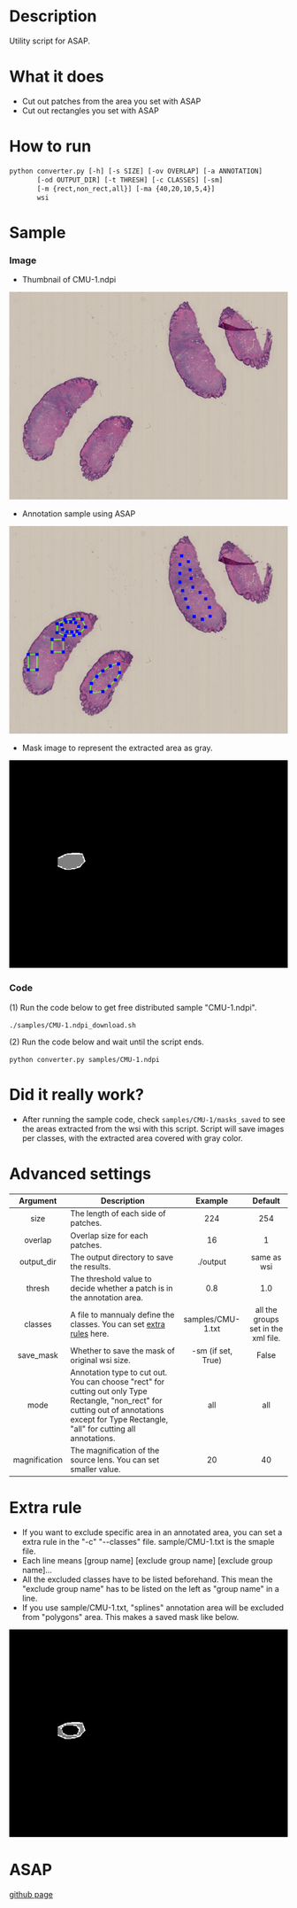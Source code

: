# Description
Utility script for ASAP.

# What it does
- Cut out patches from the area you set with ASAP
- Cut out rectangles you set with ASAP

# How to run
```
python converter.py [-h] [-s SIZE] [-ov OVERLAP] [-a ANNOTATION]
       [-od OUTPUT_DIR] [-t THRESH] [-c CLASSES] [-sm]
       [-m {rect,non_rect,all}] [-ma {40,20,10,5,4}]
       wsi

```

# Sample

### Image

- Thumbnail of CMU-1.ndpi

![CMU-1.ndpi](images/thumb.png)

- Annotation sample using ASAP

![annotated](images/annotated.png)

- Mask image to represent the extracted area as gray.

![Sample image of saved mask.](images/mask_polygons.png)

### Code

(1) Run the code below to get free distributed sample "CMU-1.ndpi".

`./samples/CMU-1.ndpi_download.sh`


(2) Run the code below and wait until the script ends.

`python converter.py samples/CMU-1.ndpi`

# Did it really work?

- After running the sample code, check `samples/CMU-1/masks_saved` to see the areas extracted from the wsi with this script. Script will save images per classes, with the extracted area covered with gray color.

# Advanced settings

| Argument   | Description | Example | Default |
|:----------:|------------|:-----------:|:---:|
| size       | The length of each side of patches.            | 224         |254
| overlap    | Overlap size for each patches. |      16 | 1 |
| output_dir | The output directory to save the results. |        ./output | same as wsi |
| thresh     | The threshold value to decide whether a patch is in the annotation area. | 0.8          |1.0|
| classes    | A file to mannualy define the classes. You can set [extra rules](https://github.com/tand826/asap_utility#extra-rule) here. | samples/CMU-1.txt | all the groups set in the xml file. |
| save_mask  | Whether to save the mask of original wsi size. | -sm (if set, True) | False |
| mode       | Annotation type to cut out. You can choose "rect" for cutting out only Type Rectangle, "non_rect" for cutting out of annotations except for Type Rectangle, "all" for cutting all annotations. | all | all |
| magnification| The magnification of the source lens. You can set smaller value. | 20 | 40 |

# Extra rule
- If you want to exclude specific area in an annotated area, you can set a extra rule in the "-c" "--classes" file. sample/CMU-1.txt is the smaple file.
- Each line means [group name] [exclude group name] [exclude group name]...
- All the excluded classes have to be listed beforehand. This mean the "exclude group name" has to be listed on the left as "group name" in a line.
- If you use sample/CMU-1.txt, "splines" annotation area will be excluded from "polygons" area. This makes a saved mask like below.

![sample image with extra rule](images/mask_extra.png)


# ASAP
[github page](https://github.com/computationalpathologygroup/ASAP)
